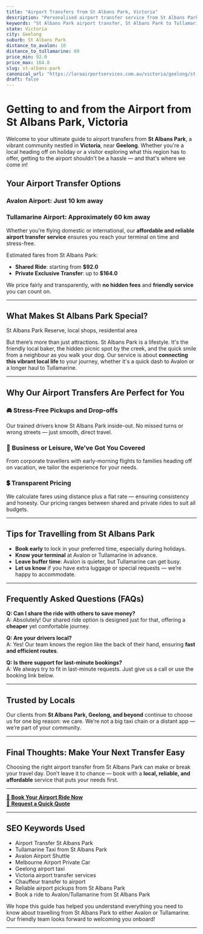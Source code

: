 ```yaml
---
title: "Airport Transfers from St Albans Park, Victoria"
description: "Personalised airport transfer service from St Albans Park to Avalon and Tullamarine airports. Enjoy a smooth, affordable ride with us!"
keywords: "St Albans Park airport transfer, St Albans Park to Tullamarine, St Albans Park to Avalon, airport taxi St Albans Park, private airport transfer St Albans Park, shared ride St Albans Park, St Albans Park transfers, airport shuttle St Albans Park, book St Albans Park airport taxi, affordable St Albans Park airport transfer, St Albans Park airport transfer service, airport transfer Geelong, airport transfer Melbourne, Melbourne airport taxi, airport transfers Victoria, Tullamarine airport shuttle, Avalon airport transfers, Melbourne private transfer, airport transport services Melbourne"
state: Victoria
city: Geelong
suburb: St Albans Park
distance_to_avalon: 10
distance_to_tullamarine: 60
price_min: 92.0
price_max: 164.0
slug: st-albans-park
canonical_url: "https://laraairportservices.com.au/victoria/geelong/st-albans-park/"
draft: false
---
```


# Getting to and from the Airport from St Albans Park, Victoria

Welcome to your ultimate guide to airport transfers from **St Albans Park**, a vibrant community nestled in **Victoria**, near **Geelong**. Whether you're a local heading off on holiday or a visitor exploring what this region has to offer, getting to the airport shouldn't be a hassle — and that's where we come in!

## Your Airport Transfer Options

### Avalon Airport: Just 10 km away  
### Tullamarine Airport: Approximately 60 km away

Whether you're flying domestic or international, our **affordable and reliable airport transfer service** ensures you reach your terminal on time and stress-free.

Estimated fares from St Albans Park:
- **Shared Ride**: starting from **$92.0**
- **Private Exclusive Transfer**: up to **$164.0**

We price fairly and transparently, with **no hidden fees** and **friendly service** you can count on.

---

## What Makes St Albans Park Special?

St Albans Park Reserve, local shops, residential area

But there’s more than just attractions. St Albans Park is a lifestyle. It's the friendly local baker, the hidden picnic spot by the creek, and the quick smile from a neighbour as you walk your dog. Our service is about **connecting this vibrant local life** to your journey, whether it's a quick dash to Avalon or a longer haul to Tullamarine.

---

## Why Our Airport Transfers Are Perfect for You

### 🚘 Stress-Free Pickups and Drop-offs
Our trained drivers know St Albans Park inside-out. No missed turns or wrong streets — just smooth, direct travel.

### 💼 Business or Leisure, We’ve Got You Covered
From corporate travellers with early-morning flights to families heading off on vacation, we tailor the experience for your needs.

### 💲 Transparent Pricing
We calculate fares using distance plus a flat rate — ensuring consistency and honesty. Our pricing ranges between shared and private rides to suit all budgets.

---

## Tips for Travelling from St Albans Park

- **Book early** to lock in your preferred time, especially during holidays.
- **Know your terminal** at Avalon or Tullamarine in advance.
- **Leave buffer time**: Avalon is quieter, but Tullamarine can get busy.
- **Let us know** if you have extra luggage or special requests — we’re happy to accommodate.

---

## Frequently Asked Questions (FAQs)

**Q: Can I share the ride with others to save money?**  
A: Absolutely! Our shared ride option is designed just for that, offering a **cheaper** yet comfortable journey.

**Q: Are your drivers local?**  
A: Yes! Our team knows the region like the back of their hand, ensuring **fast and efficient routes**.

**Q: Is there support for last-minute bookings?**  
A: We always try to fit in last-minute requests. Just give us a call or use the booking link below.

---

## Trusted by Locals

Our clients from **St Albans Park, Geelong, and beyond** continue to choose us for one big reason: we care. We’re not a big taxi chain or a distant app — we’re part of your community.

---

## Final Thoughts: Make Your Next Transfer Easy

Choosing the right airport transfer from St Albans Park can make or break your travel day. Don’t leave it to chance — book with a **local, reliable, and affordable** service that puts your needs first.

---

[📅 **Book Your Airport Ride Now**](https://laraairportservices.square.site/s/appointments)  
[📧 **Request a Quick Quote**](https://laraairportservices.square.site/contact-us)

---

## SEO Keywords Used
- Airport Transfer St Albans Park
- Tullamarine Taxi from St Albans Park
- Avalon Airport Shuttle
- Melbourne Airport Private Car
- Geelong airport taxi
- Victoria airport transfer services
- Chauffeur transfer to airport
- Reliable airport pickups from St Albans Park
- Book a ride to Avalon/Tullamarine from St Albans Park

We hope this guide has helped you understand everything you need to know about travelling from St Albans Park to either Avalon or Tullamarine. Our friendly team looks forward to welcoming you onboard!

---
